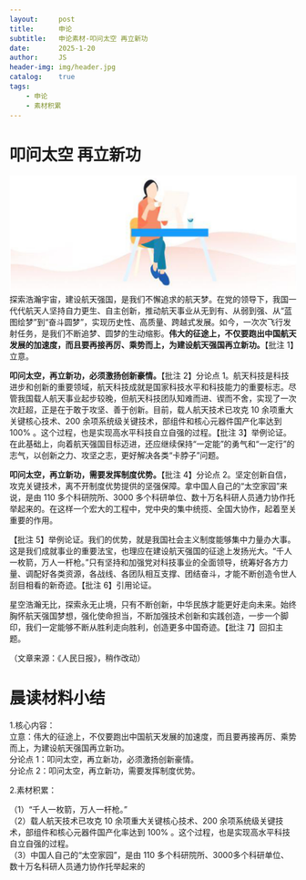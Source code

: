 ```yaml
---
layout:     post
title:      申论
subtitle:   申论素材-叩问太空 再立新功
date:       2025-1-20
author:     JS
header-img: img/header.jpg
catalog:    true
tags:
    - 申论
    - 素材积累
---
```


# 叩问太空 再立新功  
![](https://raw.githubusercontent.com/about300/about300.github.io/master/img/sucai.jpg)  
探索浩瀚宇宙，建设航天强国，是我们不懈追求的航天梦。在党的领导下，我国一代代航天人坚持自力更生、自主创新，推动航天事业从无到有、从弱到强、从“蓝图绘梦”到“奋斗圆梦”，实现历史性、高质量、跨越式发展。如今，一次次飞行发射任务，是我们不断追梦、圆梦的生动缩影。**伟大的征途上，不仅要跑出中国航天发展的加速度，而且要再接再厉、乘势而上，为建设航天强国再立新功。**【批注 1】立意。  

**叩问太空，再立新功，必须激扬创新豪情。**【批注 2】分论点 1。航天科技是科技进步和创新的重要领域，航天科技成就是国家科技水平和科技能力的重要标志。尽管我国载人航天事业起步较晚，但航天科技团队知难而进、锲而不舍，实现了一次次赶超，正是在于敢于攻坚、善于创新。目前，载人航天技术已攻克 10 余项重大关键核心技术、200 余项系统级关键技术，部组件和核心元器件国产化率达到$100\%$ 。这个过程，也是实现高水平科技自立自强的过程。【批注 3】举例论证。在此基础上，向着航天强国目标迈进，还应继续保持“一定能”的勇气和“一定行”的志气，以创新之力、攻坚之志，更好解决各类“卡脖子”问题。  

**叩问太空，再立新功，需要发挥制度优势。**【批注 4】分论点 2。坚定创新自信，攻克关键技术，离不开制度优势提供的坚强保障。拿中国人自己的“太空家园”来说，是由 110 多个科研院所、3000 多个科研单位、数十万名科研人员通力协作托举起来的。在这样一个宏大的工程中，党中央的集中统揽、全国大协作，起着至关重要的作用。  

【批注 5】举例论证。我们的优势，就是我国社会主义制度能够集中力量办大事。这是我们成就事业的重要法宝，也理应在建设航天强国的征途上发扬光大。“千人一枚箭，万人一杆枪。”只有坚持和加强党对科技事业的全面领导，统筹好各方力量、调配好各类资源，各战线、各团队相互支撑、团结奋斗，才能不断创造令世人刮目相看的新奇迹。【批注 6】引用论证。  

星空浩瀚无比，探索永无止境，只有不断创新，中华民族才能更好走向未来。始终胸怀航天强国梦想，强化使命担当，不断加强技术创新和实践创造，一步一个脚印，我们一定能够不断从胜利走向胜利，创造更多中国奇迹。【批注 7】回扣主题。  

（文章来源：《人民日报》，稍作改动）  

# 晨读材料小结  

1.核心内容：  
立意：伟大的征途上，不仅要跑出中国航天发展的加速度，而且要再接再厉、乘势而上，为建设航天强国再立新功。  
分论点 1：叩问太空，再立新功，必须激扬创新豪情。  
分论点 2：叩问太空，再立新功，需要发挥制度优势。  

2.素材积累：
  
（1）“千人一枚箭，万人一杆枪。”  
（2）载人航天技术已攻克 10 余项重大关键核心技术、200 余项系统级关键技术，部组件和核心元器件国产化率达到 100% 。这个过程，也是实现高水平科技自立自强的过程。  
（3）中国人自己的“太空家园”，是由 110 多个科研院所、3000多个科研单位、数十万名科研人员通力协作托举起来的
